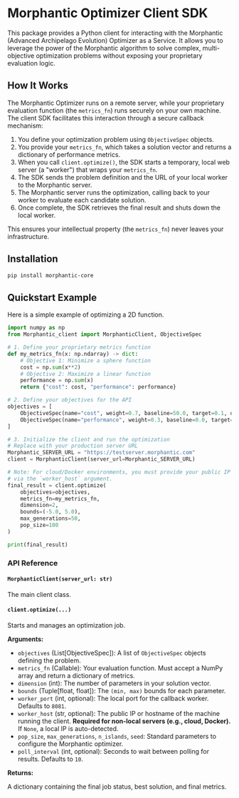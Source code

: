 # Morphantic Optimizer Client SDK

This package provides a Python client for interacting with the Morphantic (Advanced Archipelago Evolution) Optimizer as a Service. It allows you to leverage the power of the Morphantic algorithm to solve complex, multi-objective optimization problems without exposing your proprietary evaluation logic.

## How It Works

The Morphantic Optimizer runs on a remote server, while your proprietary evaluation function (the `metrics_fn`) runs securely on your own machine. The client SDK facilitates this interaction through a secure callback mechanism:

1.  You define your optimization problem using `ObjectiveSpec` objects.
2.  You provide your `metrics_fn`, which takes a solution vector and returns a dictionary of performance metrics.
3.  When you call `client.optimize()`, the SDK starts a temporary, local web server (a "worker") that wraps your `metrics_fn`.
4.  The SDK sends the problem definition and the URL of your local worker to the Morphantic server.
5.  The Morphantic server runs the optimization, calling back to your worker to evaluate each candidate solution.
6.  Once complete, the SDK retrieves the final result and shuts down the local worker.

This ensures your intellectual property (the `metrics_fn`) never leaves your infrastructure.

## Installation

```bash
pip install morphantic-core
```

## Quickstart Example

Here is a simple example of optimizing a 2D function.

```python
import numpy as np
from Morphantic_client import MorphanticClient, ObjectiveSpec

# 1. Define your proprietary metrics function
def my_metrics_fn(x: np.ndarray) -> dict:
    # Objective 1: Minimize a sphere function
    cost = np.sum(x**2)
    # Objective 2: Maximize a linear function
    performance = np.sum(x)
    return {"cost": cost, "performance": performance}

# 2. Define your objectives for the API
objectives = [
    ObjectiveSpec(name="cost", weight=0.7, baseline=50.0, target=0.1, direction="min"),
    ObjectiveSpec(name="performance", weight=0.3, baseline=0.0, target=10.0, direction="max")
]

# 3. Initialize the client and run the optimization
# Replace with your production server URL
Morphantic_SERVER_URL = "https://testserver.morphantic.com"
client = MorphanticClient(server_url=Morphantic_SERVER_URL)

# Note: For cloud/Docker environments, you must provide your public IP
# via the `worker_host` argument.
final_result = client.optimize(
    objectives=objectives,
    metrics_fn=my_metrics_fn,
    dimension=2,
    bounds=(-5.0, 5.0),
    max_generations=50,
    pop_size=100
)

print(final_result)
```

### API Reference

#### `MorphanticClient(server_url: str)`

The main client class.

#### `client.optimize(...)`

Starts and manages an optimization job.

**Arguments:**

- `objectives` (List[ObjectiveSpec]): A list of `ObjectiveSpec` objects defining the problem.
- `metrics_fn` (Callable): Your evaluation function. Must accept a NumPy array and return a dictionary of metrics.
- `dimension` (int): The number of parameters in your solution vector.
- `bounds` (Tuple[float, float]): The `(min, max)` bounds for each parameter.
- `worker_port` (int, optional): The local port for the callback worker. Defaults to `8081`.
- `worker_host` (str, optional): The public IP or hostname of the machine running the client. **Required for non-local servers (e.g., cloud, Docker).** If `None`, a local IP is auto-detected.
- `pop_size`, `max_generations`, `n_islands`, `seed`: Standard parameters to configure the Morphantic optimizer.
- `poll_interval` (int, optional): Seconds to wait between polling for results. Defaults to `10`.

**Returns:**

A dictionary containing the final job status, best solution, and final metrics.
